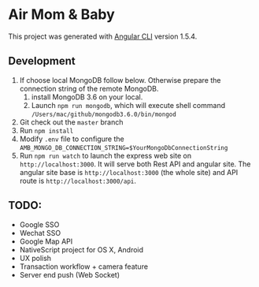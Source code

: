 # Air Mom & Baby

This project was generated with [Angular CLI](https://github.com/angular/angular-cli) version 1.5.4.

## Development
1. If choose local MongoDB follow below. Otherwise prepare the connection string of the remote MongoDB.
    1. install MongoDB 3.6 on your local.
    2. Launch `npm run mongodb`, which will execute shell command `/Users/mac/github/mongodb3.6.0/bin/mongod`
2. Git check out the `master` branch
3. Run `npm install`
4. Modify `.env` file to configure the `AMB_MONGO_DB_CONNECTION_STRING=$YourMongoDbConnectionString`
5. Run `npm run watch` to launch the express web site on `http://localhost:3000`. It will serve both Rest API and angular site. The angular site base is `http://localhost:3000` (the whole site) and API route is `http://localhost:3000/api`.


## TODO:

* Google SSO
* Wechat SSO
* Google Map API
* NativeScript project for OS X, Android
* UX polish
* Transaction workflow + camera feature
* Server end push (Web Socket)
